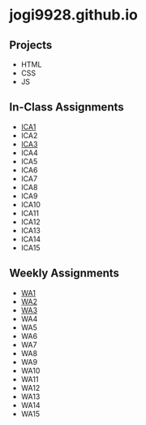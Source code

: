 # jogi9928.github.io

## Projects
- HTML
- CSS
- JS

## In-Class Assignments
- [ICA1](ica/ica1.html)
- ICA2
- [ICA3](ica/ica3a.html)
- ICA4
- ICA5
- ICA6
- ICA7
- ICA8
- ICA9
- ICA10
- ICA11
- ICA12
- ICA13
- ICA14
- ICA15

## Weekly Assignments
- [WA1](wa/wa1.html)
- [WA2](wa/wa2.html)
- [WA3](wa/wa3.html)
- WA4
- WA5
- WA6
- WA7
- WA8
- WA9
- WA10
- WA11
- WA12
- WA13
- WA14
- WA15